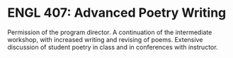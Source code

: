 # ENGL 407: Advanced Poetry Writing

Permission of the program director. A continuation of the intermediate workshop, with increased writing and revising of poems. Extensive discussion of student poetry in class and in conferences with instructor.